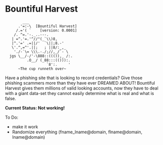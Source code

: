 # Bountiful Harvest

~~~
        ___
      .'=:-\  [Bountiful Harvest]
     /.='( `    [version: 0.0001]
    /. ^=.'-._..---.
   | =^.'=.'^//"(_`\\)8,
   |^.'=' .=||/'  `\||;8.-'
   \'.^,=^'.||;   ; ||8/:_,_
    './-`\= \\\.-./;//,_/`- \
  jgs \__/-/'-\888::((()),_ /:.
          .O__/ (_88:::(())):.
                   `8':.     '
      ~The cup runneth over~
~~~

Have a phishing site that is looking to record credentials? Give those phishing scammers more than they have ever DREAMED ABOUT! Bountiful Harvest gives them millions of valid looking accounts, now they have to deal with a giant data-set they cannot easily determine what is real and what is false.


**Current Status: Not working!**

To Do:
 * make it work
 * Randomize everything (fname_lname@domain, flname@domain, lname@domain) 
